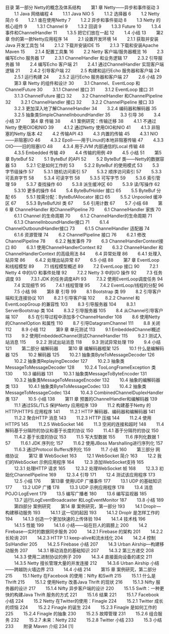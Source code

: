 目录
第一部分 Netty的概念及体系结构
　　第1 章 Netty——异步和事件驱动 3
　　1.1 Java 网络编程 4
　　1.1.1 Java NIO 5
　　1.1.2 选择器 6
　　1.2 Netty 简介 6
　　1.2.1 谁在使用Netty 7
　　1.2.2 异步和事件驱动 8
　　1.3 Netty 的核心组件 9
　　1.3.1 Channel 9
　　1.3.2 回调 9
　　1.3.3 Future 10
　　1.3.4 事件和ChannelHandler 11
　　1.3.5 把它们放在一起 12
　　1.4 小结 13
　　第2 章 你的第一款Netty应用程序 14
　　2.1 设置开发环境 14
　　2.1.1 获取并安装Java 开发工具包 14
　　2.1.2 下载并安装IDE 15
　　2.1.3 下载和安装Apache Maven 15
　　2.1.4 配置工具集 16
　　2.2 Netty 客户端/服务器概览 16
　　2.3 编写Echo 服务器 17
　　2.3.1 ChannelHandler 和业务逻辑 17
　　2.3.2 引导服务器 18
　　2.4 编写Echo 客户端 21
　　2.4.1 通过ChannelHandler 实现客户端逻辑 21
　　2.4.2 引导客户端 22
　　2.5 构建和运行Echo 服务器和客户端 24
　　2.5.1 运行构建 24
　　2.5.2 运行Echo 服务器和客户端 27
　　2.6 小结 29
　　第3 章 Netty 的组件和设计 30
　　3.1 Channel、EventLoop 和ChannelFuture 30
　　3.1.1 Channel 接口 31
　　3.1.2 EventLoop 接口 31
　　3.1.3 ChannelFuture 接口 32
　　3.2 ChannelHandler 和ChannelPipeline 32
　　3.2.1 ChannelHandler 接口 32
　　3.2.2 ChannelPipeline 接口 33
　　3.2.3 更加深入地了解ChannelHandler 34
　　3.2.4 编码器和解码器 35
　　3.2.5 抽象类SimpleChannelInboundHandler 35
　　3.3 引导 36
　　3.4 小结 37
　　第4 章 传输 38
　　4.1 案例研究：传输迁移 38
　　4.1.1 不通过Netty 使用OIO和NIO 39
　　4.1.2 通过Netty 使用OIO和NIO 41
　　4.1.3 非阻塞的Netty 版本 42
　　4.2 传输API 43
　　4.3 内置的传输 45
　　4.3.1 NIO——非阻塞I/O 46
　　4.3.2 Epoll——用于Linux的本地非阻塞传输 47
　　4.3.3 OIO——旧的阻塞I/O 48
　　4.3.4 用于JVM 内部通信的Local 传输 48
　　4.3.5 Embedded 传输 49
　　4.4 传输的用例 49
　　4.5 小结 51
　　第5 章 ByteBuf 52
　　5.1 ByteBuf 的API 52
　　5.2 ByteBuf 类——Netty的数据容器 53
　　5.2.1 它是如何工作的 53
　　5.2.2 ByteBuf 的使用模式 53
　　5.3 字节级操作 57
　　5.3.1 随机访问索引 57
　　5.3.2 顺序访问索引 57
　　5.3.3 可丢弃字节 58
　　5.3.4 可读字节 58
　　5.3.5 可写字节 59
　　5.3.6 索引管理 59
　　5.3.7 查找操作 60
　　5.3.8 派生缓冲区 60
　　5.3.9 读/写操作 62
　　5.3.10 更多的操作 64
　　5.4 ByteBufHolder 接口 65
　　5.5 ByteBuf 分配 65
　　5.5.1 按需分配：ByteBufAllocator 接口 65
　　5.5.2 Unpooled 缓冲区 67
　　5.5.3 ByteBufUtil 类 67
　　5.6 引用计数 67
　　5.7 小结 68
　　第6 章 ChannelHandler 和ChannelPipeline 70
　　6.1 ChannelHandler 家族 70
　　6.1.1 Channel 的生命周期 70
　　6.1.2 ChannelHandler的生命周期 71
　　6.1.3 ChannelInboundHandler接口 71
　　6.1.4 ChannelOutboundHandler接口 73
　　6.1.5 ChannelHandler 适配器 74
　　6.1.6 资源管理 74
　　6.2 ChannelPipeline 接口 76
　　6.2.1 修改ChannelPipeline 78
　　6.2.2 触发事件 79
　　6.3 ChannelHandlerContext接口 80
　　6.3.1 使用ChannelHandlerContext 82
　　6.3.2 ChannelHandler 和ChannelHandlerContext 的高级用法 84
　　6.4 异常处理 86
　　6.4.1 处理入站异常 86
　　6.4.2 处理出站异常 87
　　6.5 小结 88
　　第7 章 EventLoop 和线程模型 89
　　7.1 线程模型概述 89
　　7.2 EventLoop 接口 90
　　7.2.1 Netty 4 中的I/O 和事件处理 92
　　7.2.2 Netty 3 中的I/O 操作 92
　　7.3 任务调度 93
　　7.3.1 JDK 的任务调度API 93
　　7.3.2 使用EventLoop调度任务 94
　　7.4 实现细节 95
　　7.4.1 线程管理 95
　　7.4.2 EventLoop/线程的分配 96
　　7.5 小结 98
　　第8 章 引导 99
　　8.1 Bootstrap 类 99
　　8.2 引导客户端和无连接协议 101
　　8.2.1 引导客户端 102
　　8.2.2 Channel 和EventLoopGroup 的兼容性 103
　　8.3 引导服务器 104
　　8.3.1 ServerBootstrap 类 104
　　8.3.2 引导服务器 105
　　8.4 从Channel引导客户端 107
　　8.5 在引导过程中添加多个ChannelHandler 108
　　8.6 使用Netty 的ChannelOption 和属性 110
　　8.7 引导DatagramChannel 111
　　8.8 关闭 112
　　8.9 小结 112
　　第9 章 单元测试 113
　　9.1 EmbeddedChannel概述 113
　　9.2 使用EmbeddedChannel测试ChannelHandler 115
　　9.2.1 测试入站消息 115
　　9.2.2 测试出站消息 118
　　9.3 测试异常处理 119
　　9.4 小结 121
　　第二部分 编解码器
　　第10 章 编解码器框架 125
　　10.1 什么是编解码器 125
　　10.2 解码器 125
　　10.2.1 抽象类ByteToMessageDecoder 126
　　10.2.2 抽象类ReplayingDecoder 127
　　10.2.3 抽象类MessageToMessageDecoder 128
　　10.2.4 TooLongFrameException 类 130
　　10.3 编码器 131
　　10.3.1 抽象类MessageToByteEncoder 131
　　10.3.2 抽象类MessageToMessageEncoder 132
　　10.4 抽象的编解码器类 133
　　10.4.1 抽象类ByteToMessageCodec 133
　　10.4.2 抽象类MessageToMessageCodec 134
　　10.4.3 CombinedChannelDuplexHandler 类 137
　　10.5 小结 138
　　第11 章 预置的ChannelHandler和编解码器 139
　　11.1 通过SSL/TLS 保护Netty 应用程序 139
　　11.2 构建基于Netty 的HTTP/HTTPS 应用程序 141
　　11.2.1 HTTP 解码器、编码器和编解码器 141
　　11.2.2 聚合HTTP 消息 143
　　11.2.3 HTTP 压缩 144
　　11.2.4 使用HTTPS 145
　　11.2.5 WebSocket 146
　　11.3 空闲的连接和超时 148
　　11.4 解码基于分隔符的协议和基于长度的协议 150
　　11.4.1 基于分隔符的协议 150
　　11.4.2 基于长度的协议 153
　　11.5 写大型数据 155
　　11.6 序列化数据 1 57
　　11.6.1 JDK 序列化 157
　　11.6.2 使用JBoss Marshalling进行序列化 157
　　11.6.3 通过Protocol Buffers序列化 159
　　11.7 小结 160
　　第三部分 网络协议
　　第12 章 WebSocket 163
　　12.1 WebSocket 简介 163
　　12.2 我们的WebSocket 示例应用程序 164
　　12.3 添加WebSocket支持 165
　　12.3.1 处理HTTP 请求 165
　　12.3.2 处理WebSocket 帧 168
　　12.3.3 初始化ChannelPipeline 169
　　12.3.4 引导 171
　　12.4 测试该应用程序 173
　　12.5 小结 176
　　第13章 使用UDP 广播事件 177
　　13.1 UDP 的基础知识 177
　　13.2 UDP 广播 178
　　13.3 UDP 示例应用程序 178
　　13.4 消息 POJO:LogEvent 179
　　13.5 编写广播者 180
　　13.6 编写监视器 185
　　13.7 运行LogEventBroadcaster 和LogEventMonitor 187
　　13.8 小结 189
　　第四部分 案例研究
　　第14 章 案例研究，第一部分 193
　　14.1 Droplr—构建移动服务 193
　　14.1.1 这一切的起因 193
　　14.1.2 Droplr 是怎样工作的 194
　　14.1.3 创造一个更加快速的上传体验 194
　　14.1.4 技术栈 196
　　14.1.5 性能 199
　　14.1.6 小结——站在巨人的肩膀上 200
　　14.2 Firebase—实时的数据同步服务 200
　　14.2.1 Firebase 的架构 201
　　14.2.2 长轮询 201
　　14.2.3 HTTP 1.1 keep-alive和流水线化 204
　　14.2.4 控制SslHandler 205
　　14.2.5 Firebase 小结 207
　　14.3 Urban Airship—构建移动服务 207
　　14.3.1 移动消息的基础知识 207
　　14.3.2 第三方递交 208
　　14.3.3 使用二进制协议的例子 209
　　14.3.4 直接面向设备的递交 211
　　14.3.5 Netty 擅长管理大量的并发连接 212
　　14.3.6 Urban Airship 小结——跨越防火墙边界 213
　　14.4 小结 214
　　第15 章 案例研究，第二部分 215
　　15.1 Netty 在Facebook 的使用：Nifty 和Swift 215
　　15.1.1 什么是Thrift 215
　　15.1.2 使用Netty 改善Java Thrift 的现状 216
　　15.1.3 Nifty 服务器的设计 217
　　15.1.4 Nifty 异步客户端的设计 220
　　15.1.5 Swift：一种更快的构建Java Thrift 服务的方式 221
　　15.1.6 结果 221
　　15.1.7 Facebook 小结 224
　　15.2 Netty 在Twitter的使用：Finagle 224
　　15.2.1 Twitter 成长的烦恼 224
　　15.2.2 Finagle 的诞生 224
　　15.2.3 Finagle 是如何工作的 225
　　15.2.4 Finagle 的抽象 230
　　15.2.5 故障管理 231
　　15.2.6 组合服务 232
　　15.2.7 未来：Netty 232
　　15.2.8 Twitter 小结 233
　　15.3 小结 233
　　附录 Maven 介绍 234 [1] 

